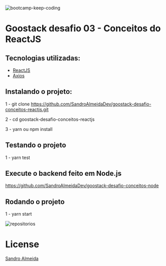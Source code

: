 ![bootcamp-keep-coding](https://user-images.githubusercontent.com/58606794/80931247-e2503080-8d8e-11ea-81c7-67ca728fb2a1.png)

# Goostack desafio 03 - Conceitos do ReactJS

## Tecnologias utilizadas:
- [ReactJS](https://reactjs.org/)
- [Axios](https://github.com/axios/axios)

## Instalando o projeto:

1 - git clone https://github.com/SandroAlmeidaDev/goostack-desafio-conceitos-reactjs.git

2 - cd goostack-desafio-conceitos-reactjs

3 - yarn ou npm install

## Testando o projeto

1 - yarn test

## Execute o backend feito em Node.js 
https://github.com/SandroAlmeidaDev/goostack-desafio-conceitos-node

## Rodando o projeto

1 - yarn start

![repositorios](https://user-images.githubusercontent.com/58606794/81363152-05dde880-90b9-11ea-9f0e-f89ac1c8c8d7.gif)


# License 
[Sandro Almeida](https://github.com/SandroAlmeidaDev)

